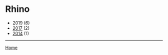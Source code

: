# Rhino

  * [2019](./rhino-2019.md/) (6)
  * [2017](./rhino-2017.md/) (2)
  * [2014](./rhino-2014.md/) (1)

----

[Home](../)
